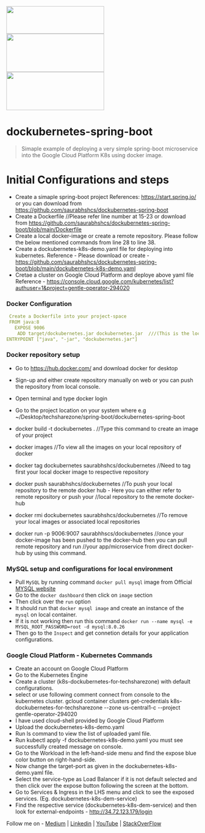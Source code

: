 <img src="https://www.docker.com/sites/default/files/d8/2019-07/horizontal-logo-monochromatic-white.png" width="256" height="72"> <img src="https://www.freecodecamp.org/news/content/images/2020/10/gcp.png" width="256" height="100">  <img src="https://miro.medium.com/max/700/1*-uckV8DOh3l0bCvqZ73zYg.png" width="256" height="100">

# dockubernetes-spring-boot
> Simaple example of deploying a very simple spring-boot microservice into the Google Cloud Platform K8s using docker image.

# Initial Configurations and steps

- Create a simaple spring-boot project
   References: https://start.spring.io/ or you can download from https://github.com/saurabhshcs/dockubernetes-spring-boot
- Create a Dockerfile //Please refer line number at 15-23 or download from https://github.com/saurabhshcs/dockubernetes-spring-boot/blob/main/Dockerfile
- Create a local docker-image or create a remote repository. Please follow the below mentioned commands from line 28 to line 38.
- Create a dockubernetes-k8s-demo.yaml file for deploying into kubernetes. 
   Reference - Please download or create - https://github.com/saurabhshcs/dockubernetes-spring-boot/blob/main/dockubernetes-k8s-demo.yaml
- Cretae a cluster on Google Cloud Platform and deploye above yaml file
   Reference - https://console.cloud.google.com/kubernetes/list?authuser=1&project=gentle-operator-294020
   
### Docker Configuration

```yaml
 Create a Dockerfile into your project-space
 FROM java:8
   EXPOSE 9006
    ADD target/dockubernetes.jar dockubernetes.jar  ///(This is the location of the produced jar file of your project. It may depend on your maven's pom.xml or 
ENTRYPOINT ["java", "-jar", "dockubernetes.jar"]
```
### Docker repository setup
- Go to https://hub.docker.com/ and download docker for desktop
- Sign-up and either create repository manually on web or you can push the repository from local console.
- Open terminal and type docker login
- Go to the project location on your system where e.g ~/Desktop/techsharezone/spring-boot/dockubernetes-spring-boot
- docker build -t dockubernetes . //Type this command to create an image of your project
- docker images //To view all the images on your local repository of docker
- docker tag dockubernetes saurabhshcs/dockubernetes //Need to tag first your local docker image to respective repository
- docker push saurabhshcs/dockubernetes //To push your local repository to the remote docker hub - Here you can either refer to remote repository or push your                                            //local repository to the remote docker-hub

- docker rmi dockubernetes saurabhshcs/dockubernetes //To remove your local images or associated local repositories
- docker run -p 9006:9007 saurabhhscs/dockubernetes //once your docker-image has been pushed to the docker-hub then you can pull remote repository and run 
                                                      //your app/microservice from direct docker-hub by using this command.
### MySQL setup and configurations for local environment
- Pull `MySQL` by running command `docker pull mysql` image from Official [MYSQL website](https://hub.docker.com/_/mysql)
- Go to the `docker dashboard` then click on `image` section
- Then click over the `run` option
- It should run that `docker mysql image` and create an instance of the `mysql` on local container.
- If it is not working then run this command `docker run --name mysql -e MYSQL_ROOT_PASSWORD=root -d mysql:8.0.26`
- Then go to the `Inspect` and get connetion details for your application configurations.

### Google Cloud Platform - Kubernetes Commands

- Create an account on Google Cloud Platform
- Go to the Kubernetes Engine
- Create a cluster (k8s-dockubernetes-for-techsharezone) with default configurations.
- select or use following comment connect from console to the kubernetes cluster.
   gcloud container clusters get-credentials k8s-dockubernetes-for-techsharezone --zone us-central1-c --project gentle-operator-294020
- I have used cloud-shell provided by Google Cloud Platform
- Upload the dockubernetes-k8s-demo.yaml
- Run ls command to view the list of uploaded yaml file.
- Run kubectl apply -f dockubernetes-k8s-demo.yaml you must see successfully created message on console.
- Go to the Workload in the left-hand-side menu and find the expose blue color button on right-hand-side.
- Now change the target-port as given in the dockubernetes-k8s-demo.yaml file.
- Select the service-type as Load Balancer if it is not default selected and then click over the expose button following the screen at the bottom.
- Go to Services & Ingress in the LHS menu and click to see the exposed services. (Eg. dockubernetes-k8s-dem-service)
- Find the respective service (dockubernetes-k8s-dem-service) and then look for external-endpoints - http://34.72.123.179/login 


Follow me on - [Medium](https://saurabhshcs.medium.com) | [Linkedin](https://www.linkedin.com/in/saurabhshcs/) | [YouTube](https://www.youtube.com/channel/UCSQqjPw7_tfx1Ie4yYHbcxQ?pbjreload=102) | [StackOverFlow](https://stackoverflow.com/users/10719720/saurabhshcs?tab=profile)
